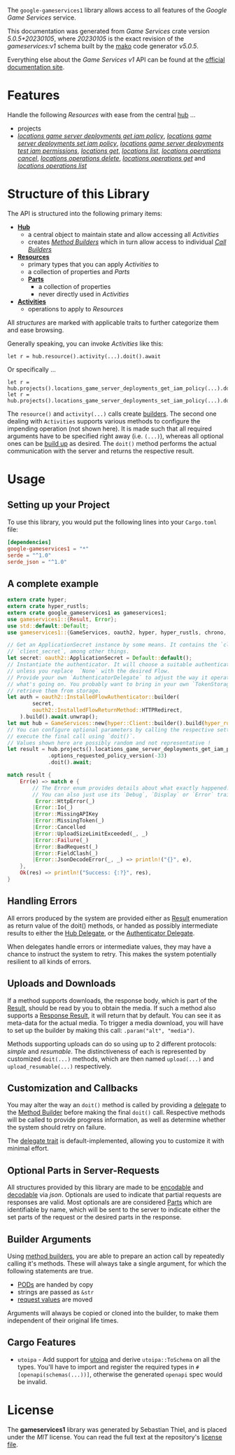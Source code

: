 <!---
DO NOT EDIT !
This file was generated automatically from 'src/generator/templates/api/README.md.mako'
DO NOT EDIT !
-->
The `google-gameservices1` library allows access to all features of the *Google Game Services* service.

This documentation was generated from *Game Services* crate version *5.0.5+20230105*, where *20230105* is the exact revision of the *gameservices:v1* schema built by the [mako](http://www.makotemplates.org/) code generator *v5.0.5*.

Everything else about the *Game Services* *v1* API can be found at the
[official documentation site](https://cloud.google.com/solutions/gaming/).
# Features

Handle the following *Resources* with ease from the central [hub](https://docs.rs/google-gameservices1/5.0.5+20230105/google_gameservices1/GameServices) ... 

* projects
 * [*locations game server deployments get iam policy*](https://docs.rs/google-gameservices1/5.0.5+20230105/google_gameservices1/api::ProjectLocationGameServerDeploymentGetIamPolicyCall), [*locations game server deployments set iam policy*](https://docs.rs/google-gameservices1/5.0.5+20230105/google_gameservices1/api::ProjectLocationGameServerDeploymentSetIamPolicyCall), [*locations game server deployments test iam permissions*](https://docs.rs/google-gameservices1/5.0.5+20230105/google_gameservices1/api::ProjectLocationGameServerDeploymentTestIamPermissionCall), [*locations get*](https://docs.rs/google-gameservices1/5.0.5+20230105/google_gameservices1/api::ProjectLocationGetCall), [*locations list*](https://docs.rs/google-gameservices1/5.0.5+20230105/google_gameservices1/api::ProjectLocationListCall), [*locations operations cancel*](https://docs.rs/google-gameservices1/5.0.5+20230105/google_gameservices1/api::ProjectLocationOperationCancelCall), [*locations operations delete*](https://docs.rs/google-gameservices1/5.0.5+20230105/google_gameservices1/api::ProjectLocationOperationDeleteCall), [*locations operations get*](https://docs.rs/google-gameservices1/5.0.5+20230105/google_gameservices1/api::ProjectLocationOperationGetCall) and [*locations operations list*](https://docs.rs/google-gameservices1/5.0.5+20230105/google_gameservices1/api::ProjectLocationOperationListCall)




# Structure of this Library

The API is structured into the following primary items:

* **[Hub](https://docs.rs/google-gameservices1/5.0.5+20230105/google_gameservices1/GameServices)**
    * a central object to maintain state and allow accessing all *Activities*
    * creates [*Method Builders*](https://docs.rs/google-gameservices1/5.0.5+20230105/google_gameservices1/client::MethodsBuilder) which in turn
      allow access to individual [*Call Builders*](https://docs.rs/google-gameservices1/5.0.5+20230105/google_gameservices1/client::CallBuilder)
* **[Resources](https://docs.rs/google-gameservices1/5.0.5+20230105/google_gameservices1/client::Resource)**
    * primary types that you can apply *Activities* to
    * a collection of properties and *Parts*
    * **[Parts](https://docs.rs/google-gameservices1/5.0.5+20230105/google_gameservices1/client::Part)**
        * a collection of properties
        * never directly used in *Activities*
* **[Activities](https://docs.rs/google-gameservices1/5.0.5+20230105/google_gameservices1/client::CallBuilder)**
    * operations to apply to *Resources*

All *structures* are marked with applicable traits to further categorize them and ease browsing.

Generally speaking, you can invoke *Activities* like this:

```Rust,ignore
let r = hub.resource().activity(...).doit().await
```

Or specifically ...

```ignore
let r = hub.projects().locations_game_server_deployments_get_iam_policy(...).doit().await
let r = hub.projects().locations_game_server_deployments_set_iam_policy(...).doit().await
```

The `resource()` and `activity(...)` calls create [builders][builder-pattern]. The second one dealing with `Activities` 
supports various methods to configure the impending operation (not shown here). It is made such that all required arguments have to be 
specified right away (i.e. `(...)`), whereas all optional ones can be [build up][builder-pattern] as desired.
The `doit()` method performs the actual communication with the server and returns the respective result.

# Usage

## Setting up your Project

To use this library, you would put the following lines into your `Cargo.toml` file:

```toml
[dependencies]
google-gameservices1 = "*"
serde = "^1.0"
serde_json = "^1.0"
```

## A complete example

```Rust
extern crate hyper;
extern crate hyper_rustls;
extern crate google_gameservices1 as gameservices1;
use gameservices1::{Result, Error};
use std::default::Default;
use gameservices1::{GameServices, oauth2, hyper, hyper_rustls, chrono, FieldMask};

// Get an ApplicationSecret instance by some means. It contains the `client_id` and 
// `client_secret`, among other things.
let secret: oauth2::ApplicationSecret = Default::default();
// Instantiate the authenticator. It will choose a suitable authentication flow for you, 
// unless you replace  `None` with the desired Flow.
// Provide your own `AuthenticatorDelegate` to adjust the way it operates and get feedback about 
// what's going on. You probably want to bring in your own `TokenStorage` to persist tokens and
// retrieve them from storage.
let auth = oauth2::InstalledFlowAuthenticator::builder(
        secret,
        oauth2::InstalledFlowReturnMethod::HTTPRedirect,
    ).build().await.unwrap();
let mut hub = GameServices::new(hyper::Client::builder().build(hyper_rustls::HttpsConnectorBuilder::new().with_native_roots().unwrap().https_or_http().enable_http1().build()), auth);
// You can configure optional parameters by calling the respective setters at will, and
// execute the final call using `doit()`.
// Values shown here are possibly random and not representative !
let result = hub.projects().locations_game_server_deployments_get_iam_policy("resource")
             .options_requested_policy_version(-33)
             .doit().await;

match result {
    Err(e) => match e {
        // The Error enum provides details about what exactly happened.
        // You can also just use its `Debug`, `Display` or `Error` traits
         Error::HttpError(_)
        |Error::Io(_)
        |Error::MissingAPIKey
        |Error::MissingToken(_)
        |Error::Cancelled
        |Error::UploadSizeLimitExceeded(_, _)
        |Error::Failure(_)
        |Error::BadRequest(_)
        |Error::FieldClash(_)
        |Error::JsonDecodeError(_, _) => println!("{}", e),
    },
    Ok(res) => println!("Success: {:?}", res),
}

```
## Handling Errors

All errors produced by the system are provided either as [Result](https://docs.rs/google-gameservices1/5.0.5+20230105/google_gameservices1/client::Result) enumeration as return value of
the doit() methods, or handed as possibly intermediate results to either the 
[Hub Delegate](https://docs.rs/google-gameservices1/5.0.5+20230105/google_gameservices1/client::Delegate), or the [Authenticator Delegate](https://docs.rs/yup-oauth2/*/yup_oauth2/trait.AuthenticatorDelegate.html).

When delegates handle errors or intermediate values, they may have a chance to instruct the system to retry. This 
makes the system potentially resilient to all kinds of errors.

## Uploads and Downloads
If a method supports downloads, the response body, which is part of the [Result](https://docs.rs/google-gameservices1/5.0.5+20230105/google_gameservices1/client::Result), should be
read by you to obtain the media.
If such a method also supports a [Response Result](https://docs.rs/google-gameservices1/5.0.5+20230105/google_gameservices1/client::ResponseResult), it will return that by default.
You can see it as meta-data for the actual media. To trigger a media download, you will have to set up the builder by making
this call: `.param("alt", "media")`.

Methods supporting uploads can do so using up to 2 different protocols: 
*simple* and *resumable*. The distinctiveness of each is represented by customized 
`doit(...)` methods, which are then named `upload(...)` and `upload_resumable(...)` respectively.

## Customization and Callbacks

You may alter the way an `doit()` method is called by providing a [delegate](https://docs.rs/google-gameservices1/5.0.5+20230105/google_gameservices1/client::Delegate) to the 
[Method Builder](https://docs.rs/google-gameservices1/5.0.5+20230105/google_gameservices1/client::CallBuilder) before making the final `doit()` call. 
Respective methods will be called to provide progress information, as well as determine whether the system should 
retry on failure.

The [delegate trait](https://docs.rs/google-gameservices1/5.0.5+20230105/google_gameservices1/client::Delegate) is default-implemented, allowing you to customize it with minimal effort.

## Optional Parts in Server-Requests

All structures provided by this library are made to be [encodable](https://docs.rs/google-gameservices1/5.0.5+20230105/google_gameservices1/client::RequestValue) and 
[decodable](https://docs.rs/google-gameservices1/5.0.5+20230105/google_gameservices1/client::ResponseResult) via *json*. Optionals are used to indicate that partial requests are responses 
are valid.
Most optionals are are considered [Parts](https://docs.rs/google-gameservices1/5.0.5+20230105/google_gameservices1/client::Part) which are identifiable by name, which will be sent to 
the server to indicate either the set parts of the request or the desired parts in the response.

## Builder Arguments

Using [method builders](https://docs.rs/google-gameservices1/5.0.5+20230105/google_gameservices1/client::CallBuilder), you are able to prepare an action call by repeatedly calling it's methods.
These will always take a single argument, for which the following statements are true.

* [PODs][wiki-pod] are handed by copy
* strings are passed as `&str`
* [request values](https://docs.rs/google-gameservices1/5.0.5+20230105/google_gameservices1/client::RequestValue) are moved

Arguments will always be copied or cloned into the builder, to make them independent of their original life times.

[wiki-pod]: http://en.wikipedia.org/wiki/Plain_old_data_structure
[builder-pattern]: http://en.wikipedia.org/wiki/Builder_pattern
[google-go-api]: https://github.com/google/google-api-go-client

## Cargo Features

* `utoipa` - Add support for [utoipa](https://crates.io/crates/utoipa) and derive `utoipa::ToSchema` on all
the types. You'll have to import and register the required types in `#[openapi(schemas(...))]`, otherwise the
generated `openapi` spec would be invalid.


# License
The **gameservices1** library was generated by Sebastian Thiel, and is placed 
under the *MIT* license.
You can read the full text at the repository's [license file][repo-license].

[repo-license]: https://github.com/Byron/google-apis-rsblob/main/LICENSE.md

